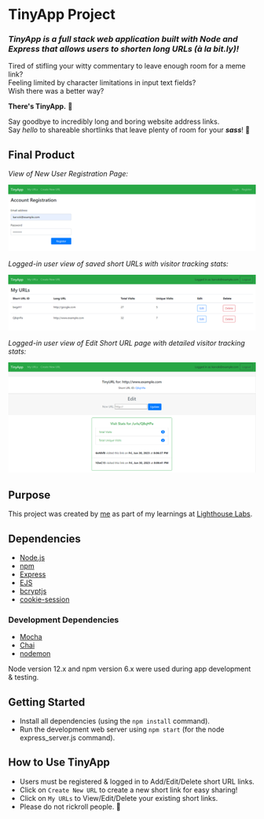 # TinyApp Project

### *TinyApp is a full stack web application built with Node and Express that allows users to shorten long URLs (à la bit.ly)!*

Tired of stifling your witty commentary to leave enough room for a meme link?  
Feeling limited by character limitations in input text fields?  
Wish there was a better way?  

**There's TinyApp.** 🎉

Say goodbye to incredibly long and boring website address links.  
Say *hello* to shareable shortlinks that leave plenty of room for your **_sass_**! 🤩  

## Final Product
*View of New User Registration Page:*

!["Screenshot of New User Registration page"](/docs/register-page.png)

*Logged-in user view of saved short URLs with visitor tracking stats:*

!["Screenshot of URLs page"](/docs/urls-page.png)

*Logged-in user view of Edit Short URL page with detailed visitor tracking stats:*

!["Screenshot of URLs page"](/docs/edit-page.png)

## Purpose

This project was created by [me](https://github.com/karvok) as part of my learnings at [Lighthouse Labs](https://www.lighthouselabs.ca/en/web-development-flex-program).

## Dependencies

- [Node.js](https://nodejs.org)
- [npm](https://www.npmjs.com)
- [Express](https://expressjs.com)
- [EJS](https://ejs.co)
- [bcryptjs](https://www.npmjs.com/package/bcryptjs)
- [cookie-session](https://github.com/expressjs/cookie-session)

### Development Dependencies

- [Mocha](https://mochajs.org)
- [Chai](https://www.chaijs.com)
- [nodemon](https://nodemon.io)

Node version 12.x and npm version 6.x were used during app development & testing.

## Getting Started

- Install all dependencies (using the `npm install` command).
- Run the development web server using `npm start` (for the node express_server.js command).

## How to Use TinyApp

- Users must be registered & logged in to Add/Edit/Delete short URL links.
- Click on `Create New URL` to create a new short link for easy sharing!
- Click on `My URLs` to View/Edit/Delete your existing short links.
- Please do not rickroll people. 🙂